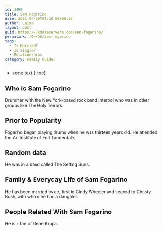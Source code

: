 ```yaml
---
id: 3499
title: Sam Fogarino
date: 2021-04-06T07:36:08+00:00
author: Laima
layout: post
guid: https://ukdataservers.com/sam-fogarino/
permalink: /04/06/sam-fogarino
tags:
  - Is Married?
  - Is Single?
  - Relationships
category: Family Guides
---
```


* some text
{: toc}


## Who is Sam Fogarino
                  
                  
                  
Drummer with the New York-based rock band Interpol who was in other groups like The Holy Terrors.
                  
              
            
              
            
                
                
                
## Prior to Popularity
                  
                  
                  
Fogarino began playing drums when he was thirteen years old. He attended the Art Institute of Fort Lauderdale.
                  
              
            
              
            
                
                
                
## Random data
                  
                  
                  
He was in a band called The Setting Suns.
                  
              
            
              
            
                
                
                
## Family & Everyday Life of Sam Fogarino
                  
                  
                  
He has been married twice, first to Cindy Wheeler and second to Christy Bush, with whom he had a daughter.
                  
              
            
              
            
                
                
                
## People Related With Sam Fogarino
                  
                  
                  
He is a fan of Gene Krupa.
                  
              
            
              
            
                
              
            
              
              
            
            
              
            
          
          
          